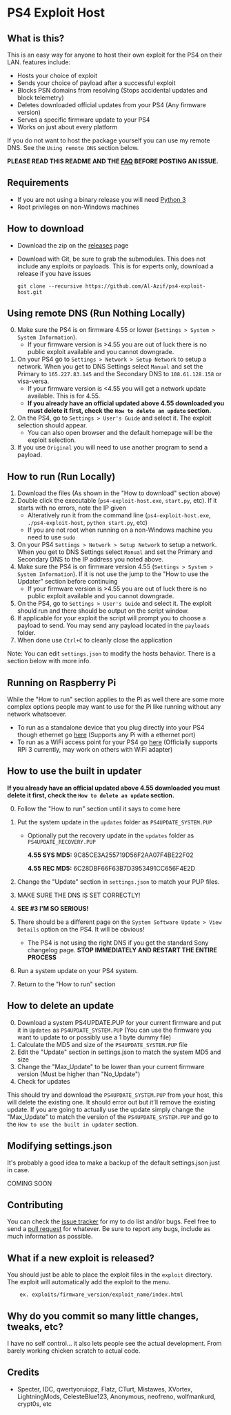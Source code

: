 PS4 Exploit Host
================

## What is this?
This is an easy way for anyone to host their own exploit for the PS4 on their LAN. features include:
- Hosts your choice of exploit
- Sends your choice of payload after a successful exploit
- Blocks PSN domains from resolving (Stops accidental updates and block telemetry)
- Deletes downloaded official updates from your PS4 (Any firmware version)
- Serves a specific firmware update to your PS4
- Works on just about every platform

If you do not want to host the package yourself you can use my remote DNS. See the `Using remote DNS` section below.

**PLEASE READ THIS README AND THE [FAQ](https://github.com/Al-Azif/ps4-exploit-host/blob/master/FAQ.md) BEFORE POSTING AN ISSUE.**

## Requirements
- If you are not using a binary release you will need [Python 3](https://www.python.org/downloads/)
- Root privileges on non-Windows machines

## How to download
- Download the zip on the [releases](https://github.com/Al-Azif/ps4-exploit-host/releases) page
- Download with Git, be sure to grab the submodules. This does not include any exploits or payloads. This is for experts only, download a release if you have issues

    `git clone --recursive https://github.com/Al-Azif/ps4-exploit-host.git`

## Using remote DNS (Run Nothing Locally)
0. Make sure the PS4 is on firmware 4.55 or lower (`Settings > System > System Information`).
    - If your firmware version is >4.55 you are out of luck there is no public exploit available and you cannot downgrade.
1. On your PS4 go to `Settings > Network > Setup Network` to setup a network. When you get to DNS Settings select `Manual` and set the Primary to `165.227.83.145` and the Secondary DNS to `108.61.128.158` or visa-versa.
    - If your firmware version is <4.55 you will get a network update available. This is for 4.55.
    - **If you already have an official updated above 4.55 downloaded you must delete it first, check the `How to delete an update` section.**
2. On the PS4, go to `Settings > User's Guide` and select it. The exploit selection should appear.
    - You can also open browser and the default homepage will be the exploit selection.
3. If you use `Original` you will need to use another program to send a payload.

## How to run (Run Locally)
1. Download the files (As shown in the "How to download" section above)
2. Double click the executable (`ps4-exploit-host.exe`, `start.py`, etc). If it starts with no errors, note the IP given
    - Alteratively run it from the command line (`ps4-exploit-host.exe`, `./ps4-exploit-host`, `python start.py`, etc)
    - If you are not root when running on a non-Windows machine you need to use `sudo`
3. On your PS4 `Settings > Network > Setup Network` to setup a network. When you get to DNS Settings select `Manual` and set the Primary and Secondary DNS to the IP address you noted above.
4. Make sure the PS4 is on firmware version 4.55 (`Settings > System > System Information`). If it is not use the jump to the "How to use the Updater" section before continuing
    - If your firmware version is >4.55 you are out of luck there is no public exploit available and you cannot downgrade.
5. On the PS4, go to `Settings > User's Guide` and select it. The exploit should run and there should be output on the script window.
6. If applicable for your exploit the script will prompt you to choose a payload to send. You may send any payload located in the `payloads` folder.
7. When done use `Ctrl+C` to cleanly close the application

Note: You can edit `settings.json` to modify the hosts behavior. There is a section below with more info.

## Running on Raspberry Pi
While the "How to run" section applies to the Pi as well there are some more complex options people may want to use for the Pi like running without any network whatsoever.

- To run as a standalone device that you plug directly into your PS4 though ethernet go [here](https://gist.github.com/Al-Azif/fe2ae67a2fb06cc136580b1e923c7aac) (Supports any Pi with a ethernet port)
- To run as a WiFi access point for your PS4 go [here](https://gist.github.com/Al-Azif/765740019c45b9a49cbf739609cadda7) (Officially supports RPi 3 currently, may work on others with WiFi adapter)

## How to use the built in updater
**If you already have an official updated above 4.55 downloaded you must delete it first, check the `How to delete an update` section.**

0. Follow the "How to run" section until it says to come here
1. Put the system update in the `updates` folder as `PS4UPDATE_SYSTEM.PUP`
    - Optionally put the recovery update in the `updates` folder as `PS4UPDATE_RECOVERY.PUP`

        **4.55 SYS MD5:** 9C85CE3A255719D56F2AA07F4BE22F02

        **4.55 REC MD5:** 6C28DBF66F63B7D3953491CC656F4E2D

2. Change the "Update" section in `settings.json` to match your PUP files.
3. MAKE SURE THE DNS IS SET CORRECTLY!
4. **SEE #3 I'M SO SERIOUS!**
5. There should be a different page on the `System Software Update > View Details` option on the PS4. It will be obvious!
    - The PS4 is not using the right DNS if you get the standard Sony changelog page. **STOP IMMEDIATELY AND RESTART THE ENTIRE PROCESS**
6. Run a system update on your PS4 system.
7. Return to the "How to run" section

## How to delete an update
0. Download a system PS4UPDATE.PUP for your current firmware and put it in `Updates` as `PS4UPDATE_SYSTEM.PUP` (You can use the firmware you want to update to or possibly use a 1 byte dummy file)
1. Calculate the MD5 and size of the `PS4UPDATE_SYSTEM.PUP` file
2. Edit the "Update" section in settings.json to match the system MD5 and size
3. Change the "Max_Update" to be lower than your current firmware version (Must be higher than "No_Update")
4. Check for updates

This should try and download the `PS4UPDATE_SYSTEM.PUP` from your host, this will delete the existing one. It should error out but it'll remove the existing update. If you are going to actually use the update simply change the "Max_Update" to match the version of the `PS4UPDATE_SYSTEM.PUP` and go to the `How to use the built in updater` section.

## Modifying settings.json
It's probably a good idea to make a backup of the default settings.json just in case.

COMING SOON

## Contributing
You can check the [issue tracker](https://github.com/Al-Azif/ps4-exploit-host/issues) for my to do list and/or bugs. Feel free to send a [pull request](https://github.com/Al-Azif/ps4-exploit-host/pulls) for whatever.
Be sure to report any bugs, include as much information as possible.

## What if a new exploit is released?
You should just be able to place the exploit files in the `exploit` directory. The exploit will automatically add the exploit to the menu.

        ex. exploits/firmware_version/exploit_name/index.html

## Why do you commit so many little changes, tweaks, etc?
I have no self control... it also lets people see the actual development. From barely working chicken scratch to actual code.

## Credits
- Specter, IDC, qwertyoruiopz, Flatz, CTurt, Mistawes, XVortex, LightningMods, CelesteBlue123, Anonymous, neofreno, wolfmankurd, crypt0s, etc
